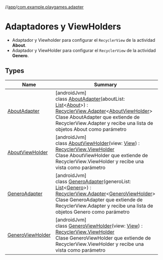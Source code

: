 //[app](../../index.md)/[com.example.playgames.adapter](index.md)

# Adaptadores y ViewHolders

- Adaptador y Viewholder para configurar el `RecyclerView` de la actividad **About**.
- Adaptador y ViewHolder para configurar el `RecyclerView` de la actividad **Genero**.

## Types

| Name | Summary |
|---|---|
| [AboutAdapter](-about-adapter/index.md) | [androidJvm]<br>class [AboutAdapter](-about-adapter/index.md)(aboutList: [List](https://kotlinlang.org/api/latest/jvm/stdlib/kotlin.collections/-list/index.html)&lt;[About](../com.example.playgames.model/-about/index.md)&gt;) : [RecyclerView.Adapter](https://developer.android.com/reference/kotlin/androidx/recyclerview/widget/RecyclerView.Adapter.html)&lt;[AboutViewHolder](-about-view-holder/index.md)&gt; <br>Clase AboutAdapter que extiende de RecyclerView.Adapter y recibe una lista de objetos About como parámetro |
| [AboutViewHolder](-about-view-holder/index.md) | [androidJvm]<br>class [AboutViewHolder](-about-view-holder/index.md)(view: [View](https://developer.android.com/reference/kotlin/android/view/View.html)) : [RecyclerView.ViewHolder](https://developer.android.com/reference/kotlin/androidx/recyclerview/widget/RecyclerView.ViewHolder.html)<br>Clase AboutViewHolder que extiende de RecyclerView.ViewHolder y recibe una vista como parámetro |
| [GeneroAdapter](-genero-adapter/index.md) | [androidJvm]<br>class [GeneroAdapter](-genero-adapter/index.md)(generoList: [List](https://kotlinlang.org/api/latest/jvm/stdlib/kotlin.collections/-list/index.html)&lt;[Genero](../com.example.playgames.model/-genero/index.md)&gt;) : [RecyclerView.Adapter](https://developer.android.com/reference/kotlin/androidx/recyclerview/widget/RecyclerView.Adapter.html)&lt;[GeneroViewHolder](-genero-view-holder/index.md)&gt; <br>Clase GeneroAdapter que extiende de RecyclerView.Adapter y recibe una lista de objetos Genero como parámetro |
| [GeneroViewHolder](-genero-view-holder/index.md) | [androidJvm]<br>class [GeneroViewHolder](-genero-view-holder/index.md)(view: [View](https://developer.android.com/reference/kotlin/android/view/View.html)) : [RecyclerView.ViewHolder](https://developer.android.com/reference/kotlin/androidx/recyclerview/widget/RecyclerView.ViewHolder.html)<br>Clase GeneroViewHolder que extiende de RecyclerView.ViewHolder y recibe una vista como parámetro |
